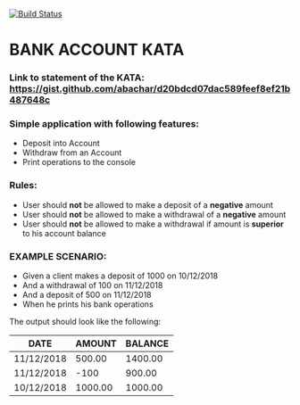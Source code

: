 [![Build Status](https://travis-ci.com/ezdin/bank-kata.svg?branch=master)](https://travis-ci.com/ezdin/bank-kata)

# BANK ACCOUNT KATA

### Link to statement of the KATA: https://gist.github.com/abachar/d20bdcd07dac589feef8ef21b487648c

### Simple application with following features:
* Deposit into Account
* Withdraw from an Account
* Print operations to the console

### Rules:
* User should **not** be allowed to make a deposit of a **negative** amount
* User should **not** be allowed to make a withdrawal of a **negative** amount
* User should **not** be allowed to make a withdrawal if amount is **superior** to his account balance

### EXAMPLE SCENARIO:

* Given a client makes a deposit of 1000 on 10/12/2018
* And a withdrawal of 100 on 11/12/2018
* And a deposit of 500 on 11/12/2018
* When he prints his bank operations

The output should look like the following:

DATE | AMOUNT | BALANCE
---- | ------ | -------
11/12/2018 | 500.00 | 1400.00
11/12/2018	| -100 | 900.00
10/12/2018	| 1000.00	| 1000.00
